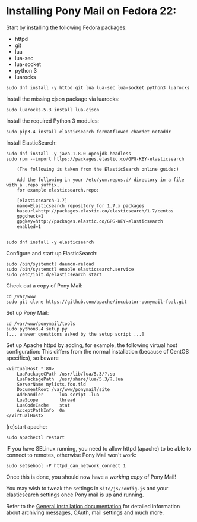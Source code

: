 # Installing Pony Mail on Fedora 22: #

Start by installing the following Fedora packages:

- httpd
- git
- lua
- lua-sec
- lua-socket
- python 3
- luarocks

~~~
sudo dnf install -y httpd git lua lua-sec lua-socket python3 luarocks
~~~

Install the missing cjson package via luarocks:

~~~
sudo luarocks-5.3 install lua-cjson
~~~

Install the required Python 3 modules:
~~~
sudo pip3.4 install elasticsearch formatflowed chardet netaddr
~~~


Install ElasticSearch:

~~~
sudo dnf install -y java-1.8.0-openjdk-headless
sudo rpm --import https://packages.elastic.co/GPG-KEY-elasticsearch

    (The following is taken from the ElasticSearch online guide:)

    Add the following in your /etc/yum.repos.d/ directory in a file with a .repo suffix,
    for example elasticsearch.repo:
    
    [elasticsearch-1.7]
    name=Elasticsearch repository for 1.7.x packages
    baseurl=http://packages.elastic.co/elasticsearch/1.7/centos
    gpgcheck=1
    gpgkey=http://packages.elastic.co/GPG-KEY-elasticsearch
    enabled=1


sudo dnf install -y elasticsearch
~~~


Configure and start up ElasticSearch:

~~~
sudo /bin/systemctl daemon-reload
sudo /bin/systemctl enable elasticsearch.service
sudo /etc/init.d/elasticsearch start
~~~


Check out a copy of Pony Mail:
~~~
cd /var/www
sudo git clone https://github.com/apache/incubator-ponymail-foal.git
~~~


Set up Pony Mail:
~~~
cd /var/www/ponymail/tools
sudo python3.4 setup.py
[... answer questions asked by the setup script ...]
~~~


Set up Apache httpd by adding, for example, the following virtual host configuration:
This differs from the normal installation (because of CentOS specifics), so beware

~~~
<VirtualHost *:80>
    LuaPackageCPath /usr/lib/lua/5.3/?.so
    LuaPackagePath  /usr/share/lua/5.3/?.lua
    ServerName mylists.foo.tld
    DocumentRoot /var/www/ponymail/site
    AddHandler      lua-script .lua
    LuaScope        thread
    LuaCodeCache    stat
    AcceptPathInfo  On
</VirtualHost>
~~~

(re)start apache:

~~~
sudo apachectl restart
~~~

IF you have SELinux running, you need to allow httpd (apache) to
be able to connect to remotes, otherwise Pony Mail won't work:

~~~
sudo setsebool -P httpd_can_network_connect 1
~~~

Once this is done, you should now have a *working copy* of Pony Mail!

You may wish to tweak the settings in `site/js/config.js` and your
elasticsearch settings once Pony mail is up and running.

Refer to the [General installation documentation](INSTALLING.md) for
detailed information about archiving messages, OAuth, mail settings and
much more.
